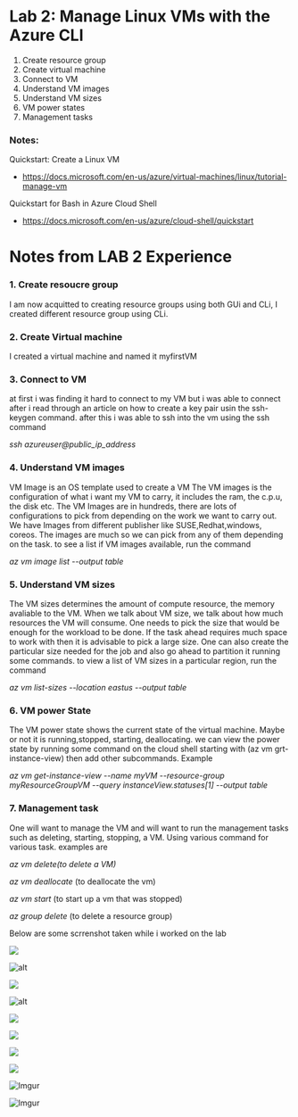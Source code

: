 # Lab 2: Manage Linux VMs with the Azure CLI

1. Create resource group
2. Create virtual machine
3. Connect to VM
4. Understand VM images
5. Understand VM sizes
6. VM power states
7. Management tasks

### Notes:

Quickstart: Create a Linux VM
* https://docs.microsoft.com/en-us/azure/virtual-machines/linux/tutorial-manage-vm

Quickstart for Bash in Azure Cloud Shell
* https://docs.microsoft.com/en-us/azure/cloud-shell/quickstart

# Notes from LAB 2 Experience

### 1. Create resoucre group
I am now acquitted to creating resource groups using both GUi and CLi, I created different resource group using CLi.

### 2. Create Virtual machine
I created a virtual machine and named it myfirstVM

### 3. Connect to VM
at first i was finding it hard to connect to my VM but i was able to connect after i read through an article on how to create a key pair usin the ssh-keygen command. after this i was able to ssh into the vm using the ssh command 

*ssh azureuser@public_ip_address*

### 4. Understand VM images
VM Image is an OS template used to create a VM
The VM images is the configuration of what i want my VM to carry, it includes the ram, the c.p.u, the disk etc. The VM Images are in hundreds, there are lots of configurations to pick from depending on the work we want to carry out. We have Images from different publisher like SUSE,Redhat,windows, coreos. The images are much so we can pick from any of them depending on the task. to see a list if VM images available, run the command

*az vm image list --output table*

### 5. Understand VM sizes
The VM sizes determines the amount of compute resource, the memory avaliable to the VM. When we talk about VM size, we talk about how much resources the VM will consume. One needs to pick the size that would be enough for the workload to be done. If the task ahead requires much space to work with then it is advisable to pick a large size. One can also create the particular size needed for the job and also go ahead to partition it running some commands. to view a list of VM sizes in a particular region, run the command

*az vm list-sizes --location eastus --output table* 

### 6. VM power State
The VM power state shows the current state of the virtual machine. Maybe or not it is running,stopped, starting, deallocating. we can view the power state by running some command on the cloud shell starting with (az vm grt-instance-view) then add other subcommands. Example 

*az vm get-instance-view --name myVM --resource-group myResourceGroupVM --query instanceView.statuses[1] --output table*

### 7. Management task
One will want to manage the VM and will want to run the management tasks such as deleting, starting, stopping, a VM. Using various command for various task. examples are

*az vm delete(to delete a VM)*

*az vm deallocate* (to deallocate the vm)

*az vm start* (to start up a vm that was stopped)

*az group delete* (to delete a resource group)

Below are some scrrenshot taken while i worked on the lab

![](https://i.imgur.com/5TZxB0W.jpg[/)

![alt](https://i.imgur.com/FPiScky.jpg)

![](https://i.imgur.com/yQZLspx.jpg)

![alt](https://i.imgur.com/QHTtkes.jpg)

![](https://i.imgur.com/nTWvdPO.jpg)

![](https://i.imgur.com/W8WWDrt.jpg)

![](https://i.imgur.com/wZueSWK.jpg)

![](https://imgur.com/jWviqRl.jpg)

![Imgur](https://imgur.com/nzN2mSk.jpg)

![Imgur](https://imgur.com/occWmLt.jpg)